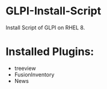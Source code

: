 # GLPI-Install-Script
Install Script of GLPI on RHEL 8.

# Installed Plugins:
* treeview
* FusionInventory
* News
